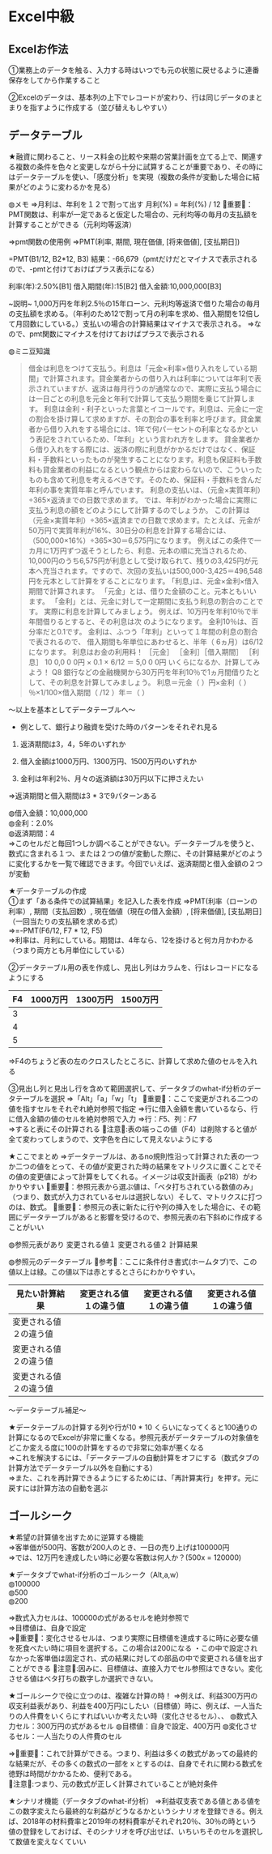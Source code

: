 # Excel中級

## Excelお作法

①業務上のデータを触る、入力する時はいつでも元の状態に戻せるように連番保存をしてから作業すること

②Excelのデータは、基本列の上下でレコードが変わり、行は同じデータのまとまりを指すように作成する（並び替えもしやすい）

## データテーブル

★融資に関わること、リース料金の比較や来期の営業計画を立てる上で、関連する複数の条件を色々と変更しながら十分に試算することが重要であり、その時にはデータテーブルを使い、「感度分析」を実現（複数の条件が変動した場合に結果がどのように変わるかを見る）


◍メモ
⇒月利は、年利を１２で割って出す 月利(%) = 年利(%) / 12
🔶重要🔶：PMT関数は、利率が一定であると仮定した場合の、元利均等の毎月の支払額を計算することができる（元利均等返済）

⇒pmt関数の使用例
⇒PMT(利率, 期間, 現在価値, [将来価値], [支払期日])

=PMT(B1/12, B2*12, B3) 結果：-66,679（pmtだけだとマイナスで表示されるので、-pmtと付けておけばプラス表示になる）

利率(年):2.50%[B1]
借入期間(年):15[B2]
借入金額:10,000,000[B3]

~説明~
1,000万円を年利2.5％の15年ローン、元利均等返済で借りた場合の毎月の支払額を求める。（年利のため12で割って月の利率を求め、借入期間を12倍して月回数にしている。）支払いの場合の計算結果はマイナスで表示される。
⇒なので、pmt関数にマイナスを付けておけばプラスで表示される

◍ミニ豆知識
>借金は利息をつけて支払う。利息は「元金×利率×借り入れをしている期間」で計算されます。貸金業者からの借り入れは利率については年利で表示されていますが、返済は毎月行うのが通常なので、実際に支払う場合には一日ごとの利息を元金と年利で計算して支払う期間を乗じて計算します。
利息は金利・利子といった言葉とイコールです。利息は、元金に一定の割合を掛け算して求めますが、その割合の事を利率と呼びます。貸金業者から借り入れをする場合には、1年で何パーセントの利率となるかという表記をされているため、「年利」という言われ方をします。
貸金業者から借り入れをする際には、返済の際に利息がかかるだけではなく、保証料・手数料といったものが発生することになります。利息も保証料も手数料も貸金業者の利益になるという観点からは変わらないので、こういったものも含めて利息を考えるべきです。そのため、保証料・手数料を含んだ年利の事を実質年率と呼んでいます。
利息の支払いは、（元金×実質年利）÷365×返済までの日数で求めます。
では、年利がわかった場合に実際に支払う利息の額をどのようにして計算するのでしょうか。
この計算は（元金×実質年利）÷365×返済までの日数で求めます。たとえば、元金が50万円で実質年利が16%、30日分の利息を計算する場合には、（500,000×16%）÷365×30＝6,575円になります。
例えばこの条件で一カ月に1万円ずつ返そうとしたら、利息、元本の順に充当されるため、10,000円のうち6,575円が利息として受け取られて、残りの3,425円が元本へ充当されます。ですので、次回の支払いは500,000-3,425＝496,548円を元本として計算をすることになります。
｢利息｣は、元金×金利×借入期間で計算されます。
「元金」とは、借りた金額のこと。元本ともいいます。
「金利」とは、元金に対して一定期間に支払う利息の割合のことです。
実際に利息を計算してみましょう。
例えば、10万円を年利10％で半年間借りるとすると、その利息は次
のようになります。
金利10％は、百分率だと0.1です。
金利は、ふつう「年利」といって１年間の利息の割合で表されるので、
借入期間も年単位にあわせると、半年（ 6ヵ月）は6/12になります。
利息はお金の利用料！
［元金］   ［金利］［借入期間］ ［利息］
10 0,0 0 0円 × 0.1 × 6/12 ＝ 5,0 0 0円
いくらになるか、計算してみよう！
Q8 銀行などの金融機関から30万円を年利10％で1ヵ月間借りたとして、その利息を計算してみましょう。
利息＝元金（ ）円×金利（ ）％×1/100×借入期間（  /12 ）年＝（  ）

～以上を基本としてデータテーブルへ～

* 例として、銀行より融資を受けた時のパターンをそれぞれ見る  

1. 返済期間は3，4，5年のいずれか

2. 借入金額は1000万円、1300万円、1500万円のいずれか

3. 金利は年利2％、月々の返済額は30万円以下に押さえたい

⇒返済期間と借入期間は3 * 3で9パターンある

◍借入金額：10,000,000  
◍金利：2.0%  
◍返済期間：4  
⇒このセルだと毎回1つしか調べることができない。データテーブルを使うと、数式に含まれる１つ、または２つの値が変動した際に、その計算結果がどのように変化するかを一覧で確認できます。今回でいえば、返済期間と借入金額の２つが変動

★データテーブルの作成  
①まず「ある条件での試算結果」を記入した表を作成
⇒PMT(利率（ローンの利率）, 期間（支払回数）, 現在価値（現在の借入金額）, [将来価値], [支払期日]（一回当たりの支払額を求める式）  
⇒=-PMT(F6/12, F7 * 12, F5)  
⇒利率は、月利にしている。期間は、4年なら、12を掛けると何カ月かわかる（つまり両方とも月単位にしている）  

②データテーブル用の表を作成し、見出し列はカラムを、行はレコードになるようにする

|F4|1000万円|1300万円|1500万円|
|---|---|---|---|
|3||||
|4||||
|5||||

⇒F4のちょうど表の左のクロスしたところに、計算して求めた値のセルを入れる

③見出し列と見出し行を含めて範囲選択して、データタブのwhat-if分析のデータテーブルを選択
⇒「Alt」「a」「w」「t」
🔶重要🔶：ここで変更がされる二つの値を指すセルをそれぞれ絶対参照で指定
⇒行に借入金額を書いているなら、行に借入金額の値のセルを絶対参照で入力
⇒行：$F$5、列：$F$7  
⇒すると表にその計算される
🔺注意🔺:表の端っこの値（F4）は削除すると値が全て変わってしまうので、文字色を白にして見えないようにする

★ここでまとめ
⇒データテーブルは、あるno規則性沿って計算された表の一つか二つの値をとって、その値が変更された時の結果をマトリクスに置くことでその値の変更値によって計算をしてくれる。イメージは収支計画表（p218）がわかりやすい
🔶重要🔶：参照元表から選ぶ値は、「ベタ打ちされている数値のみ」（つまり、数式が入力されているセルは選択しない）そして、マトリクスに打つのは、数式。
🔶重要🔶：参照元の表に新たに行や列の挿入をした場合に、その範囲にデータテーブルがあると影響を受けるので、参照元表の右下斜めに作成することがいい

◍参照元表があり
変更される値１
変更される値２
計算結果

◍参照元のデータテーブル
🔹参考🔹：ここに条件付き書式(ホームタブ)で、この値以上は緑。この値以下は赤とするとさらにわかりやすい。

|見たい計算結果|変更される値１の違う値|変更される値１の違う値|変更される値１の違う値|
|---|---|---|---|
|変更される値２の違う値||||
|変更される値２の違う値||||
|変更される値２の違う値||||

～データテーブル補足～

★データテーブルの計算する列や行が10 * 10 くらいになってくると100通りの計算になるのでExcelが非常に重くなる。参照元表がデータテーブルの対象値をどこか変える度に100の計算をするので非常に効率が悪くなる  
⇒これを解決するには、「データテーブルの自動計算をオフにする（数式タブの計算方法でデータテーブル以外を自動にする）  
⇒また、これを再計算できるようにするためには、「再計算実行」を押す。元に戻すには計算方法の自動を選ぶ

## ゴールシーク

★希望の計算値を出すために逆算する機能  
⇒客単価が500円、客数が200人のとき、一日の売り上げは100000円  
⇒では、12万円を達成したい時に必要な客数は何人か？(500x = 120000)  

★データタブでwhat-if分析のゴールシーク（Alt,a,w）  
◍100000  
◍500  
◍200  

⇒数式入力セルは、100000の式があるセルを絶対参照で  
⇒目標値は、自身で設定  
⇒🔶重要🔶：変化させるセルは、つまり実際に目標値を達成するに時に必要な値を死食べたい時に項目を選択する。この場合は200になる
・この中で設定されなかった客単価は固定され、式の結果に対しての部品の中で変更される値を出すことができる
🔺注意🔺:因みに、目標値は、直接入力でセル参照はできない。変化させる値はベタ打ちの数字しか選択できない。

★ゴールシークで役に立つのは、複雑な計算の時！
⇒例えば、利益300万円の収支利益表があり、利益を400万円にしたい（目標値）時に、例えば、一人当たりの人件費をいくらにすればいいか考えたい時（変化させるセル）、、
◍数式入力セル：300万円の式があるセル
◍目標値：自身で設定、400万円
◍変化させるセル：一人当たりの人件費のセル

⇒🔶重要🔶：これで計算ができる。つまり、利益は多くの数式があっての最終的な結果だが、その多くの数式の一部をｘとするのは、自身でそれに関わる数式を徳野は時間がかかるため、便利である。  
🔺注意🔺:つまり、元の数式が正しく計算されていることが絶対条件

★シナリオ機能（データタブのwhat-if分析）
⇒利益収支表である値とある値をこの数字変えたら最終的な利益がどうなるかというシナリオを登録できる。例えば、2018年の材料費率と2019年の材料費率がそれぞれ20％、30％の時という値の登録をしておけば、そのシナリオを呼び出せば、いちいちそのセルを選択して数値を変えなくていい





